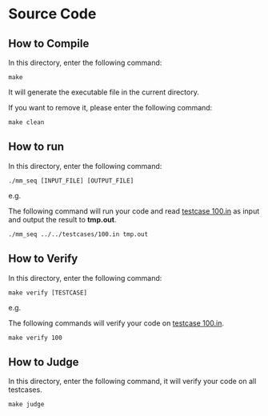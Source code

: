 # Source Code

## How to Compile

In this directory, enter the following command:

```shell
make
```

It will generate the executable file in the current directory.

If you want to remove it, please enter the following command:

```shell
make clean
```

## How to run

In this directory, enter the following command:

```shell
./mm_seq [INPUT_FILE] [OUTPUT_FILE]
```

e.g.

The following command will run your code and read [testcase 100.in](../testcases/100.in) as input and output the result to **tmp.out**.

```shell
./mm_seq ../../testcases/100.in tmp.out
```

## How to Verify

In this directory, enter the following command:

```shell
make verify [TESTCASE]
```

e.g.

The following commands will verify your code on [testcase 100.in](../testcases/100.in).

```shell
make verify 100
```

## How to Judge

In this directory, enter the following command, it will verify your code on all testcases.

```shell
make judge
```
